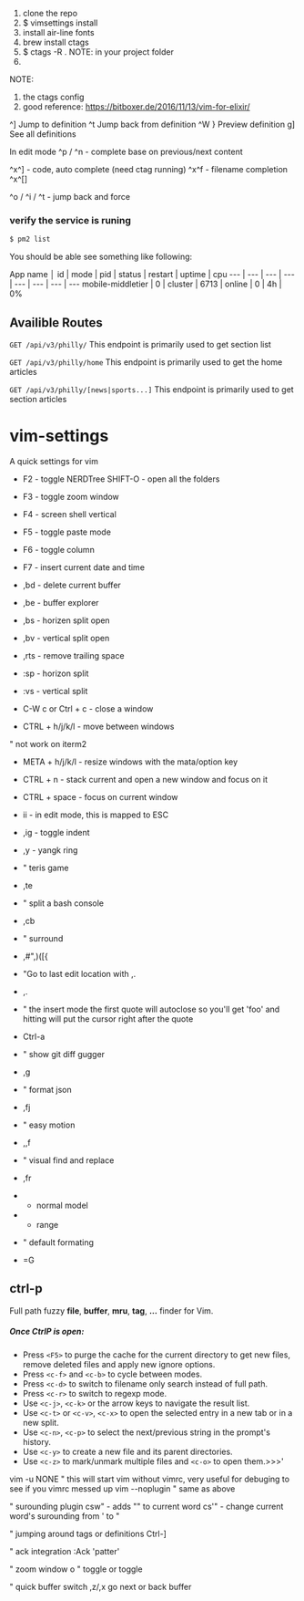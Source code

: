 1. clone the repo
2. $ vimsettings install
3. install air-line fonts
4. brew install ctags
5. $ ctags -R . NOTE: in your project folder
6. 


NOTE:
1. the ctags config
2. good reference: https://bitboxer.de/2016/11/13/vim-for-elixir/

^]    Jump to definition
^t    Jump back from definition
^W }    Preview definition
g]    See all definitions

In edit mode
^p / ^n - complete base on previous/next content

^x^] - code, auto complete (need ctag running)
^x^f - filename completion
^x^[]

^o / ^i / ^t - jump back and force


### verify the service is runing
```sh
$ pm2 list
```

You should be able see something like following:

App name │ id | mode | pid  | status | restart | uptime | cpu
--- | --- | --- | --- | --- | --- | --- | ---
mobile-middletier | 0 | cluster | 6713 | online | 0 | 4h | 0%


## Availible Routes
```GET /api/v3/philly/```
This endpoint is primarily used to get section list

```GET /api/v3/philly/home```
This endpoint is primarily used to get the home articles

```GET /api/v3/philly/[news|sports...]```
This endpoint is primarily used to get section articles


vim-settings
============
A quick settings for vim


* F2 - toggle NERDTree
    SHIFT-O - open all the folders

* F3 - toggle zoom window

* F4 - screen shell vertical

* F5 - toggle paste mode

* F6 - toggle column

* F7 - insert current date and time

* ,bd - delete current buffer

* ,be - buffer explorer

* ,bs - horizen split open

* ,bv - vertical split open

* ,rts - remove trailing space

* :sp - horizon split

* :vs - vertical split

* C-W c  or Ctrl + c - close a window

* CTRL + h/j/k/l - move between windows

" not work on iterm2
* META + h/j/k/l - resize windows with the mata/option key

* CTRL + n - stack current and open a new window and focus on it

* CTRL + space - focus on current window

* ii - in edit mode, this is mapped to ESC

* ,ig - toggle indent

* ,y  - yangk ring

* " teris game

* ,te


* " split a bash console
* ,cb

* " surround

* ,#",)([{

* "Go to last edit location with ,.

* ,.

* " the insert mode the first quote will autoclose so you'll get 'foo' and hitting <c-a> will put the cursor right after the quote

* Ctrl-a

* " show git diff gugger
* ,g


* " format json
* ,fj


* " easy motion
* ,,f<char>


* " visual find and replace
* ,fr
*   - normal model
*   - range

* " default formating
* =G

## ctrl-p
Full path fuzzy __file__, __buffer__, __mru__, __tag__, __...__ finder for Vim.
##### Once CtrlP is open:
* Press `<F5>` to purge the cache for the current directory to get new files, remove deleted files and apply new ignore options.
* Press `<c-f>` and `<c-b>` to cycle between modes.
* Press `<c-d>` to switch to filename only search instead of full path.
* Press `<c-r>` to switch to regexp mode.
* Use `<c-j>`, `<c-k>` or the arrow keys to navigate the result list.
* Use `<c-t>` or `<c-v>`, `<c-x>` to open the selected entry in a new tab or in a new split.
* Use `<c-n>`, `<c-p>` to select the next/previous string in the prompt's history.
* Use `<c-y>` to create a new file and its parent directories.
* Use `<c-z>` to mark/unmark multiple files and `<c-o>` to open them.>>>'

vim -u NONE " this will start vim without vimrc, very useful for debuging to see if you vimrc messed up
vim --noplugin " same as above

" surounding plugin
csw" - adds "" to current word
cs'" - change current word's surounding from ' to "


" jumping around tags or definitions
Ctrl-]

" ack integration
:Ack 'patter'


" zoom window
<C-W> o  " toggle
or <F3> toggle

" quick buffer switch
,z/,x go next or back buffer
